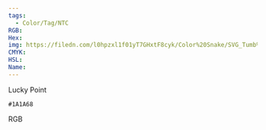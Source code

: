 ```yaml
---
tags:
  - Color/Tag/NTC
RGB:
Hex:
img: https://filedn.com/l0hpzxl1f01yT7GHxtF8cyk/Color%20Snake/SVG_Tumb%20Mass%20No%20Name/1A1A68.svg
CMYK:
HSL:
Name:
---
```

Lucky Point
```palette
#1A1A68
```
RGB
